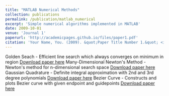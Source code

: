 ```yaml
---
title: "MATLAB Numerical Methods"
collection: publications
permalink: /publication/matlab_numerical
excerpt: 'Simple numerical algorithms implemented in MATLAB'
date: 2009-10-01
venue: 'Journal 1'
paperurl: 'http://academicpages.github.io/files/paper1.pdf'
citation: 'Your Name, You. (2009). &quot;Paper Title Number 1.&quot; <i>Journal 1</i>. 1(1).'
---
```

Golden Seach - Efficient line search which always converges on minimum in region
[Download paper here](http://academicpages.github.io/files/Golden.m)
Many-Dimensional Newton's Method - Newton's method for n-dimensional search space
[Download paper here](http://academicpages.github.io/files/Newton.m)
Gaussian Quadrature - Definite integral approximation with 2nd and 3rd degree polynomials
[Download paper here](http://academicpages.github.io/files/Gaussian.m)
Bezier Curve - Constructs and plots Bezier curve with given endpoint and guidepoints
[Download paper here](http://academicpages.github.io/files/Bezier.m)
